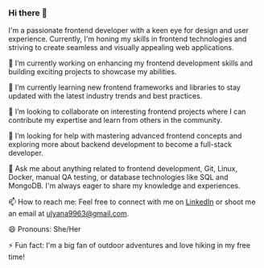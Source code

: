 ### Hi there 👋

I'm a passionate frontend developer with a keen eye for design and user experience. Currently, I'm honing my skills in frontend technologies and striving to create seamless and visually appealing web applications.

🔭 I’m currently working on enhancing my frontend development skills and building exciting projects to showcase my abilities.

🌱 I’m currently learning new frontend frameworks and libraries to stay updated with the latest industry trends and best practices.

👯 I’m looking to collaborate on interesting frontend projects where I can contribute my expertise and learn from others in the community.

🤔 I’m looking for help with mastering advanced frontend concepts and exploring more about backend development to become a full-stack developer.

💬 Ask me about anything related to frontend development, Git, Linux, Docker, manual QA testing, or database technologies like SQL and MongoDB. I'm always eager to share my knowledge and experiences.

📫 How to reach me: Feel free to connect with me on [LinkedIn](https://www.linkedin.com/in/uliana9963/) or shoot me an email at ulyana9963@gmail.com.

😄 Pronouns: She/Her

⚡ Fun fact: I'm a big fan of outdoor adventures and love hiking in my free time!

